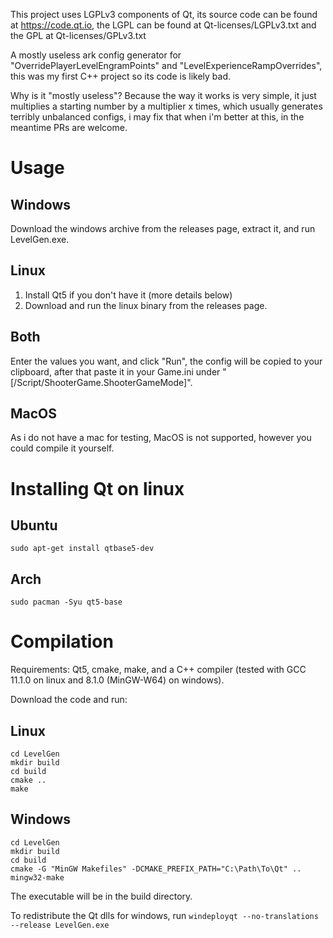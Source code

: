 This project uses LGPLv3 components of Qt, its source code can be found at https://code.qt.io, the LGPL can be found at Qt-licenses/LGPLv3.txt and the GPL at Qt-licenses/GPLv3.txt

A mostly useless ark config generator for "OverridePlayerLevelEngramPoints" and "LevelExperienceRampOverrides", this was my first C++ project so its code is likely bad.

Why is it "mostly useless"? Because the way it works is very simple, it just multiplies a starting number by a multiplier x times, which usually generates terribly unbalanced configs, i may fix that when i'm better at this, in the meantime PRs are welcome.

# Usage 

## Windows 

Download the windows archive from the releases page, extract it, and run LevelGen.exe.

## Linux 

1. Install Qt5 if you don't have it (more details below)
2. Download and run the linux binary from the releases page.

## Both 

Enter the values you want, and click "Run", the config will be copied to your clipboard, after that paste it in your Game.ini under "[/Script/ShooterGame.ShooterGameMode]".

## MacOS 

As i do not have a mac for testing, MacOS is not supported, however you could compile it yourself.

# Installing Qt on linux 

## Ubuntu 

`sudo apt-get install qtbase5-dev`

## Arch 

`sudo pacman -Syu qt5-base`

# Compilation 

Requirements: Qt5, cmake, make, and a C++ compiler (tested with GCC 11.1.0 on linux and 8.1.0 (MinGW-W64) on windows).

Download the code and run:

## Linux 

```
cd LevelGen
mkdir build
cd build
cmake ..
make
```

## Windows

```
cd LevelGen
mkdir build
cd build
cmake -G "MinGW Makefiles" -DCMAKE_PREFIX_PATH="C:\Path\To\Qt" ..
mingw32-make
```

The executable will be in the build directory.

To redistribute the Qt dlls for windows, run `windeployqt --no-translations --release LevelGen.exe`

